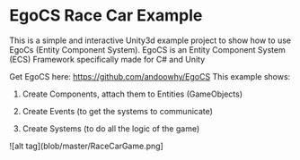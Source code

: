 # EgoCS Race Car Example
This is a simple and interactive Unity3d example project to show how to use EgoCs (Entity Component System).
EgoCS is an Entity Component System (ECS) Framework specifically made for C# and Unity

Get EgoCS here: https://github.com/andoowhy/EgoCS
This example shows:

1. Create Components, attach them to Entities (GameObjects)

2. Create Events (to get the systems to communicate)

3. Create Systems (to do all the logic of the game)

![alt tag](blob/master/RaceCarGame.png]
